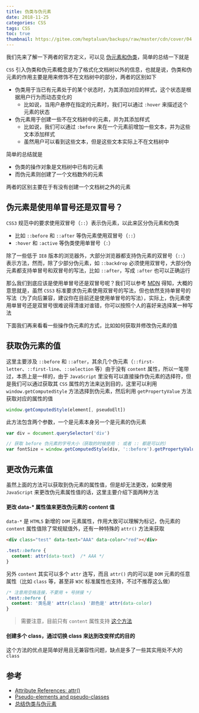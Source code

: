```yaml
---
title: 伪类与伪元素
date: 2018-11-25
categories: CSS
tags: CSS
toc: true
thumbnail: https://gitee.com/heptaluan/backups/raw/master/cdn/cover/04.jpg
---
```


我们先来了解一下两者的官方定义，可以见 [伪元素和伪类](https://www.w3.org/TR/CSS2/selector.html#pseudo-elements)，简单的总结一下就是

<!--more-->

`CSS` 引入伪类和伪元素概念是为了格式化文档树以外的信息，也就是说，伪类和伪元素的作用主要是用来修饰不在文档树中的部分，两者的区别如下

* 伪类用于当已有元素处于的某个状态时，为其添加对应的样式，这个状态是根据用户行为而动态变化的
  * 比如说，当用户悬停在指定的元素时，我们可以通过 `:hover` 来描述这个元素的状态
* 伪元素用于创建一些不在文档树中的元素，并为其添加样式
  * 比如说，我们可以通过 `:before` 来在一个元素前增加一些文本，并为这些文本添加样式
  * 虽然用户可以看到这些文本，但是这些文本实际上不在文档树中

简单的总结就是

* 伪类的操作对象是文档树中已有的元素
* 而伪元素则创建了一个文档数外的元素

两者的区别主要在于有没有创建一个文档树之外的元素


## 伪元素是使用单冒号还是双冒号？

`CSS3` 规范中的要求使用双冒号（`::`）表示伪元素，以此来区分伪元素和伪类

* 比如 `::before` 和 `::after` 等伪元素使用双冒号（`::`）
* `:hover` 和 `:active` 等伪类使用单冒号（`:`）

除了一些低于 `IE8` 版本的浏览器外，大部分浏览器都支持伪元素的双冒号（`::`）表示方法，然而，除了少部分伪元素，如 `::backdrop` 必须使用双冒号，大部分伪元素都支持单冒号和双冒号的写法，比如 `::after`，写成 `:after` 也可以正确运行

那么我们到底应该是使用单冒号还是双冒号呢？我们可以参考 [MDN](https://developer.mozilla.org/en-US/docs/Learn/CSS/Introduction_to_CSS/Selectors#CSS3_pseudo-element_double_colon_syntax) 得知，大概的意思就是，虽然 `CSS3` 标准要求伪元素使用双冒号的写法，但也依然支持单冒号的写法（为了向后兼容，建议你在目前还是使用单冒号的写法），实际上，伪元素使用单冒号还是双冒号很难说得清谁对谁错，你可以按照个人的喜好来选择某一种写法

下面我们再来看看一些操作伪元素的方式，比如如何获取并修改伪元素的值





## 获取伪元素的值

这里主要涉及 `::before` 和 `::after`，其余几个伪元素（`::first-letter`、`::first-line`、`::selection` 等）由于没有 `content` 属性，所以一笔带过，本质上是一样的，由于 `JavaScript` 里没有可以直接操作伪元素的选择符，但是我们可以通过获取其 `CSS` 属性的方法来达到目的，这里可以利用 `window.getComputedStyle` 方法选择到伪元素，然后利用 `getPropertyValue` 方法获取对应的属性的值

```js
window.getComputedStyle(element[, pseudoElt])
```

此方法包含两个参数，一个是元素本身另一个是元素的伪元素

```js
var div = document.querySelector('div')

// 获取 before 伪元素的字号大小（获取的时候使用 : 或者 :: 都是可以的）
var fontSize = window.getComputedStyle(div, '::before').getPropertyValue('content')
```



## 更改伪元素值

虽然上面的方法可以获取到伪元素的属性值，但是却无法更改，如果使用 `JavaScript` 来更改伪元素属性值的话，这里主要介绍下面两种方法

#### 更改 data-* 属性值来更改伪元素的 content 值

`data-*` 是 `HTML5` 新增的 `DOM` 元素属性，作用大致可以理解为标记，伪元素的 `content` 属性值除了常规赋值外，还有一种特殊的 `attr()` 方法来获取

```html
<div class="test" data-text="AAA" data-color="red"></div>
```

```css
.test::before {
  content: attr(data-text)  /* AAA */
}
```

另外 `content` 其实可以多个 `attr` 连写，而且 `attr()` 内的可以是 `DOM` 元素的任意属性（比如 `class` 等，甚至非 `W3C` 标准属性也支持，不过不推荐这么做）

```css
/* 注意用空格连接，不要用 + 号拼接 */
.test::before {
  content: '类名是' attr(class) '颜色是' attr(data-color)
}
```

> 需要注意，目前只有 `content` 属性支持 [这个方法](https://www.w3.org/TR/css3-values/#attr-notation)


#### 创建多个 class，通过切换 class 来达到改变样式的目的

这个方法的优点是简单好用且无兼容性问题，缺点是多了一些其实用处不大的 `class`



## 参考

* [Attribute References: attr()](https://www.w3.org/TR/css3-values/#attr-notation)
* [Pseudo-elements and pseudo-classes](https://www.w3.org/TR/CSS2/selector.html#pseudo-elements)
* [总结伪类与伪元素](http://www.alloyteam.com/2016/05/summary-of-pseudo-classes-and-pseudo-elements/)